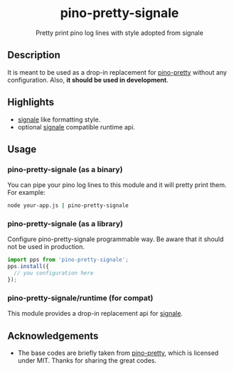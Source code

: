 <div align="center">
    <h1>pino-pretty-signale</h1>
    <p>Pretty print pino log lines with style adopted from signale</p>
</div>

## Description

It is meant to be used as a drop-in replacement for [pino-pretty][] without any configuration. Also, **it should be used in development**.

## Highlights

- [signale][] like formatting style.
- optional [signale][] compatible runtime api.

## Usage

### pino-pretty-signale (as a binary)

You can pipe your pino log lines to this module and it will pretty print them.
For example:

```sh
node your-app.js | pino-pretty-signale
```

### pino-pretty-signale (as a library)

Configure pino-pretty-signale programmable way.
Be aware that it should not be used in production.

```js
import pps from 'pino-pretty-signale';
pps.install({
  // you configuration here
});
```

### pino-pretty-signale/runtime (for compat)

This module provides a drop-in replacement api for [signale][].

## Acknowledgements

- The base codes are briefly taken from [pino-pretty][], which is licensed under MIT.
  Thanks for sharing the great codes.

[pino-pretty]: https://github.com/pinojs/pino-pretty
[signale]: https://github.com/klaussinani/signale
